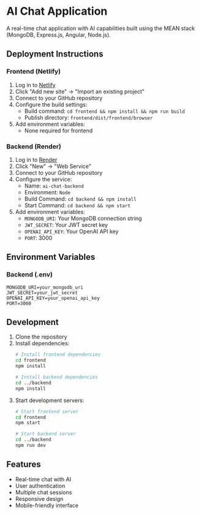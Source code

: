 # AI Chat Application

A real-time chat application with AI capabilities built using the MEAN stack (MongoDB, Express.js, Angular, Node.js).

## Deployment Instructions

### Frontend (Netlify)

1. Log in to [Netlify](https://www.netlify.com/)
2. Click "Add new site" → "Import an existing project"
3. Connect to your GitHub repository
4. Configure the build settings:
   - Build command: `cd frontend && npm install && npm run build`
   - Publish directory: `frontend/dist/frontend/browser`
5. Add environment variables:
   - None required for frontend

### Backend (Render)

1. Log in to [Render](https://render.com/)
2. Click "New" → "Web Service"
3. Connect to your GitHub repository
4. Configure the service:
   - Name: `ai-chat-backend`
   - Environment: `Node`
   - Build Command: `cd backend && npm install`
   - Start Command: `cd backend && npm start`
5. Add environment variables:
   - `MONGODB_URI`: Your MongoDB connection string
   - `JWT_SECRET`: Your JWT secret key
   - `OPENAI_API_KEY`: Your OpenAI API key
   - `PORT`: 3000

## Environment Variables

### Backend (.env)
```
MONGODB_URI=your_mongodb_uri
JWT_SECRET=your_jwt_secret
OPENAI_API_KEY=your_openai_api_key
PORT=3000
```

## Development

1. Clone the repository
2. Install dependencies:
   ```bash
   # Install frontend dependencies
   cd frontend
   npm install

   # Install backend dependencies
   cd ../backend
   npm install
   ```
3. Start development servers:
   ```bash
   # Start frontend server
   cd frontend
   npm start

   # Start backend server
   cd ../backend
   npm run dev
   ```

## Features

- Real-time chat with AI
- User authentication
- Multiple chat sessions
- Responsive design
- Mobile-friendly interface
